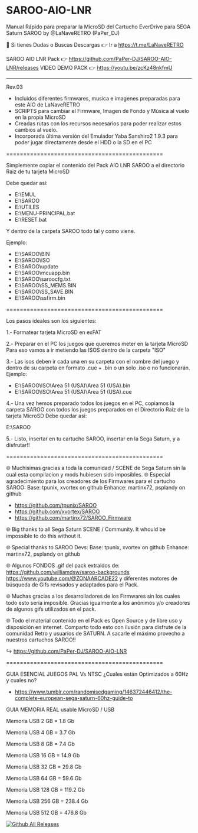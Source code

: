 # SAROO-AIO-LNR
Manual Rápido para preparar la MicroSD del Cartucho EverDrive para SEGA Saturn SAROO by @LaNaveRETRO (PaPer_DJ)

📲 Si tienes Dudas o Buscas Descargas 👉 Ir a https://t.me/LaNaveRETRO

SAROO AIO LNR Pack 👉 https://github.com/PaPer-DJ/SAROO-AIO-LNR/releases
VIDEO DEMO PACK 👉 https://youtu.be/zcKz48nkfmU

----------------------------------------------

Rev.03 
- Incluidos diferentes firmwares, musica e imagenes preparadas para este AIO de LaNaveRETRO
- SCRIPTS para cambiar el Firmware, Imagen de Fondo y Música al vuelo en la propia MicroSD
- Creadas rutas con los recursos necesarios para poder realizar estos cambios al vuelo.
- Incorporada última versión del Emulador Yaba Sanshiro2 1.9.3 
  para poder jugar directamente desde el HDD o la SD en el PC

==============================================

Simplemente copiar el contenido del Pack AIO LNR SAROO a el directorio Raiz de tu tarjeta MicroSD

Debe quedar así:

* E:\EMUL
* E:\SAROO
* E:\UTILES
* E:\MENU-PRINCIPAL.bat
* E:\RESET.bat

Y dentro de la carpeta SAROO todo tal y como viene.

Ejemplo:

- E:\SAROO\BIN
- E:\SAROO\ISO
- E:\SAROO\update
- E:\SAROO\mcuapp.bin
- E:\SAROO\saroocfg.txt
- E:\SAROO\SS_MEMS.BIN
- E:\SAROO\SS_SAVE.BIN
- E:\SAROO\ssfirm.bin

==============================================

Los pasos ideales son los siguientes:


1.- Formatear tarjeta MicroSD en exFAT

2.- Preparar en el PC los juegos que queremos meter en la tarjeta MicroSD
    Para eso vamos a ir metiendo las ISOS dentro de la carpeta "ISO"

3.- Las isos deben ir cada una en su carpeta con el nombre del juego y dentro de 
su carpeta en formato .cue + .bin o un solo .iso o no funcionarán.
Ejemplo:
- E:\SAROO\ISO\Area 51 (USA)\Area 51 (USA).bin
- E:\SAROO\ISO\Area 51 (USA)\Area 51 (USA).cue

4.- Una vez hemos preparado todos los juegos en el PC, copiamos la carpeta SAROO 
con todos los juegos preparados en el Directorio Raiz de la tarjeta MicroSD
Debe quedar así:

E:\SAROO

5.- Listo, insertar en tu cartucho SAROO, insertar en la Sega Saturn, y a disfrutar!!

==============================================

🌐 Muchisimas gracias a toda la comunidad / SCENE de Sega Saturn sin la cual esta compilacion y 
mods hubiesen sido imposibles.
🌐 Especial agradecimiento para los creadores de los Firmwares para el cartucho SAROO:
Base: tpunix, xvortex on github
Enhance: martinx72, psplandy on github

- https://github.com/tpunix/SAROO
- https://github.com/xvortex/SAROO
- https://github.com/martinx72/SAROO_Firmware

🌐 Big thanks to all Sega Saturn SCENE / Community. 
It whould be impossible to do this without it.

🌐 Special thanks to SAROO Devs:
Base: tpunix, xvortex on github
Enhance: martinx72, psplandy on github


🌐 Algunos FONDOS .gif del pack extraidos de:
https://github.com/williamdsw/saroo-backgrounds
https://www.youtube.com/@ZONAARCADE22
y diferentes motores de búsqueda de Gifs 
revisados y adaptados para el Pack.

🌐 Muchas gracias a los desarrolladores de los Firmwares sin los cuales todo esto sería imposible.
Gracias igualmente a los anónimos y/o creadores de algunos gifs utilizados en el pack.

🌐 Todo el material contenido en el Pack es Open Source y de libre uso y disposición en internet.
Comparto todo esto con ilusión para disfrute de la comunidad Retro y usuarios de SATURN.
A sacarle el máximo provecho a nuestros cartuchos SAROO!! 

↪ https://github.com/PaPer-DJ/SAROO-AIO-LNR


==============================================


GUIA ESENCIAL JUEGOS PAL Vs NTSC ¿Cuales están Optimizados a 60Hz y cuales no?

- https://www.tumblr.com/randomisedgaming/146372446412/the-complete-european-sega-saturn-60hz-guide-to


GUIA MEMORIA REAL usable MicroSD / USB

Memoria USB 2 GB = 1.8 Gb

Memoria USB 4 GB = 3.7 Gb

Memoria USB 8 GB = 7.4 Gb

Memoria USB 16 GB = 14.9 Gb

Memoria USB 32 GB = 29.8 Gb

Memoria USB 64 GB = 59.6 Gb

Memoria USB 128 GB = 119.2 Gb

Memoria USB 256 GB = 238.4 Gb

Memoria USB 512 GB = 476.8 Gb

[![Github All Releases](https://img.shields.io/github/downloads/PaPer-DJ/SAROO-AIO-LNR/total.svg)]()
